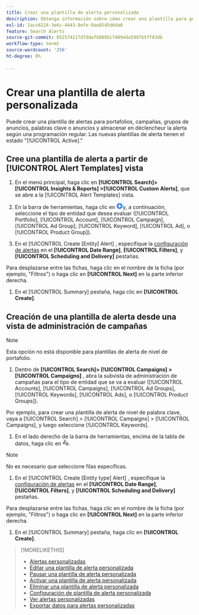```yaml
---
title: Crear una plantilla de alerta personalizada
description: Obtenga información sobre cómo crear una plantilla para generar alertas personalizadas.
exl-id: 1acc6224-3e6c-4443-8efe-9ae8545d6da0
feature: Search Alerts
source-git-commit: 052574217d7ddafb8895c74094da5997b5ff83db
workflow-type: tm+mt
source-wordcount: '256'
ht-degree: 0%

---
```


# Crear una plantilla de alerta personalizada

Puede crear una plantilla de alertas para portafolios, campañas, grupos de anuncios, palabras clave o anuncios y almacenar en déclencheur la alerta según una programación regular. Las nuevas plantillas de alerta tienen el estado &quot;[!UICONTROL Active].&quot;

## Cree una plantilla de alerta a partir de [!UICONTROL Alert Templates] vista

1. En el menú principal, haga clic en **[!UICONTROL Search]> [!UICONTROL Insights & Reports] >[!UICONTROL Custom Alerts]**, que se abre a la [!UICONTROL Alert Templates] vista.

1. En la barra de herramientas, haga clic en ![Crear](/help/search-social-commerce/assets/add.png "Crear")y, a continuación, seleccione el tipo de entidad que desea evaluar ([!UICONTROL Portfolio], [!UICONTROL Account], [!UICONTROL Campaign], [!UICONTROL Ad Group], [!UICONTROL Keyword], [!UICONTROL Ad], o [!UICONTROL Product Group]).

1. En el [!UICONTROL Create \[Entity\] Alert] , especifique la [configuración de alertas](alert-template-settings.md) en el **[!UICONTROL Date Range]**, **[!UICONTROL Filters]**, y **[!UICONTROL Scheduling and Delivery]** pestañas.

Para desplazarse entre las fichas, haga clic en el nombre de la ficha (por ejemplo, &quot;Filtros&quot;) o haga clic en **[!UICONTROL Next]** en la parte inferior derecha.

1. En el [!UICONTROL Summary] pestaña, haga clic en **[!UICONTROL Create]**.

## Creación de una plantilla de alerta desde una vista de administración de campañas

>[!NOTE]
>
>Esta opción no está disponible para plantillas de alerta de nivel de portafolio.

1. Dentro de **[!UICONTROL Search]> [!UICONTROL Campaigns] >[!UICONTROL Campaigns]** , abra la subvista de administración de campañas para el tipo de entidad que se va a evaluar ([!UICONTROL Accounts], [!UICONTROL Campaigns], [!UICONTROL Ad Groups], [!UICONTROL Keywords], [!UICONTROL Ads], o [!UICONTROL Product Groups]).

Por ejemplo, para crear una plantilla de alerta de nivel de palabra clave, vaya a [!UICONTROL Search] > [!UICONTROL Campaigns] > [!UICONTROL Campaigns], y luego seleccione [!UICONTROL Keywords].

1. En el lado derecho de la barra de herramientas, encima de la tabla de datos, haga clic en ![Crear alerta](/help/search-social-commerce/assets/add-alert.png "Crear alerta").

>[!NOTE]
>
>No es necesario que seleccione filas específicas.

1. En el [!UICONTROL Create \[Entity type\] Alert] , especifique la [configuración de alertas](alert-template-settings.md) en el **[!UICONTROL Date Range]**, **[!UICONTROL Filters]**, y **[!UICONTROL Scheduling and Delivery]** pestañas.

Para desplazarse entre las fichas, haga clic en el nombre de la ficha (por ejemplo, &quot;Filtros&quot;) o haga clic en **[!UICONTROL Next]** en la parte inferior derecha.

1. En el [!UICONTROL Summary] pestaña, haga clic en **[!UICONTROL Create]**.

>[!MORELIKETHIS]
>
>* [Alertas personalizadas](alert-about.md)
>* [Editar una plantilla de alerta personalizada](alert-template-edit.md)
>* [Pausar una plantilla de alerta personalizada](alert-template-pause.md)
>* [Activar una plantilla de alerta personalizada](alert-template-activate.md)
>* [Eliminar una plantilla de alerta personalizada](alert-template-delete.md)
>* [Configuración de plantilla de alerta personalizada](alert-template-settings.md)
>* [Ver alertas personalizadas](alert-view.md)
>* [Exportar datos para alertas personalizadas](alert-export-data.md)
